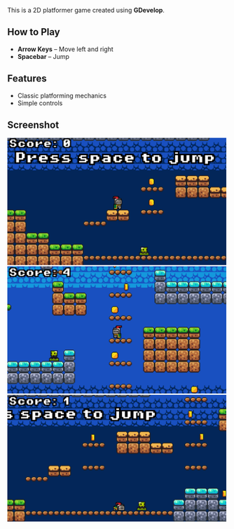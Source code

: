 

This is a 2D platformer game created using **GDevelop**.

## How to Play

- **Arrow Keys** – Move left and right  
- **Spacebar** – Jump

## Features

- Classic platforming mechanics
- Simple controls


## Screenshot
<img src="screenshots/1.png" width="500" alt="Gameplay Screen">
<img src="screenshots/2.png" width="500" alt="Gameplay Screen">
<img src="screenshots/3.png" width="500" alt="Gameplay Screen">


